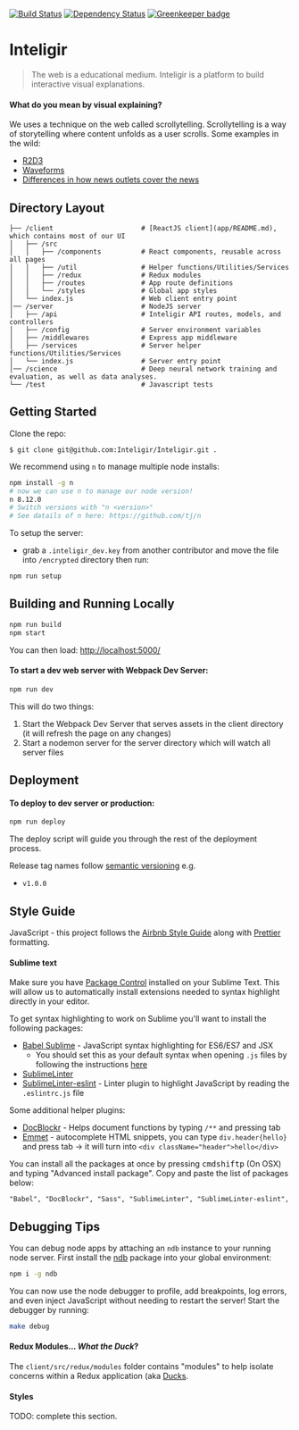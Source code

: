 [![Build Status](https://travis-ci.org/Inteligir/Inteligir.svg?branch=master)](https://travis-ci.org/Inteligir/Inteligir)
[![Dependency Status](https://david-dm.org/inteligir/inteligir-platform/status.svg)](https://david-dm.org/inteligir/inteligir-platform)
[![Greenkeeper badge](https://badges.greenkeeper.io/Inteligir/Inteligir.svg)](https://greenkeeper.io/)

# Inteligir

> The web is a educational medium. Inteligir is a platform to build interactive visual explanations.

#### What do you mean by visual explaining?

We uses a technique on the web called scrollytelling. Scrollytelling is a way of storytelling where content unfolds as a user scrolls. Some examples in the wild:

- [R2D3](http://www.r2d3.us/visual-intro-to-machine-learning-part-1/)
- [Waveforms](https://pudding.cool/2018/02/waveforms/)
- [Differences in how news outlets cover the news](https://pudding.cool/2018/01/chyrons/)

## Directory Layout

```
├── /client                      # [ReactJS client](app/README.md), which contains most of our UI
│   ├── /src
│   │   ├── /components          # React components, reusable across all pages
│   │   ├── /util                # Helper functions/Utilities/Services
│   │   ├── /redux               # Redux modules
│   │   ├── /routes              # App route definitions
│   │   └── /styles              # Global app styles
│   └── index.js                 # Web client entry point
│── /server                      # NodeJS server
│   ├── /api                     # Inteligir API routes, models, and controllers
│   ├── /config                  # Server environment variables
│   ├── /middlewares             # Express app middleware
│   ├── /services                # Server helper functions/Utilities/Services
│   └── index.js                 # Server entry point
│── /science                     # Deep neural network training and evaluation, as well as data analyses.
└── /test                        # Javascript tests
```

## Getting Started

Clone the repo:

```
$ git clone git@github.com:Inteligir/Inteligir.git .
```

We recommend using `n` to manage multiple node installs:

```bash
npm install -g n
# now we can use n to manage our node version!
n 8.12.0
# Switch versions with "n <version>"
# See datails of n here: https://github.com/tj/n
```

To setup the server:

- grab a `.inteligir_dev.key` from another contributor and move the file into `/encrypted` directory
  then run:

```bash
npm run setup
```

## Building and Running Locally

```bash
npm run build
npm start
```

You can then load: [http://localhost:5000/](http://localhost:5000/)

#### To start a dev web server with Webpack Dev Server:

```bash
npm run dev
```

This will do two things:

1.  Start the Webpack Dev Server that serves assets in the client directory (it will refresh the page on any changes)
2.  Start a nodemon server for the server directory which will watch all server files

## Deployment

#### To deploy to dev server or production:

```bash
npm run deploy
```

The deploy script will guide you through the rest of the deployment process.

Release tag names follow [semantic versioning](http://semver.org/) e.g.

- `v1.0.0`

## Style Guide

JavaScript - this project follows the [Airbnb Style Guide](https://github.com/airbnb/javascript) along with [Prettier](https://prettier.io/) formatting.

#### Sublime text

Make sure you have [Package Control](https://packagecontrol.io/installation) installed on your Sublime Text. This will allow us to automatically install extensions needed to syntax highlight directly in your editor.

To get syntax highlighting to work on Sublime you'll want to install the following packages:

- [Babel Sublime](https://github.com/babel/babel-sublime) - JavaScript syntax highlighting for ES6/ES7 and JSX
  - You should set this as your default syntax when opening `.js` files by following the instructions [here](https://github.com/babel/babel-sublime#setting-as-the-default-syntax)
- [SublimeLinter](http://sublimelinter.readthedocs.io/en/latest/installation.html)
- [SublimeLinter-eslint](https://github.com/roadhump/SublimeLinter-eslint) - Linter plugin to highlight JavaScript by reading the `.eslintrc.js` file

Some additional helper plugins:

- [DocBlockr](https://github.com/spadgos/sublime-jsdocs) - Helps document functions by typing `/**` and pressing tab
- [Emmet](https://emmet.io/) - autocomplete HTML snippets, you can type `div.header{hello}` and press tab -> it will turn into `<div className="header">hello</div>`

You can install all the packages at once by pressing <kbd>cmd</kbd><kbd>shift</kbd><kbd>p</kbd> (On OSX) and typing "Advanced install package". Copy and paste the list of packages below:

```
"Babel", "DocBlockr", "Sass", "SublimeLinter", "SublimeLinter-eslint",
```

## Debugging Tips

You can debug node apps by attaching an `ndb` instance to your running node server. First install the
[ndb](https://www.npmjs.com/package/ndb) package into your global environment:

```bash
npm i -g ndb
```

You can now use the node debugger to profile, add breakpoints, log errors, and even inject JavaScript
without needing to restart the server! Start the debugger by running:

```bash
make debug
```

#### Redux Modules... _What the Duck_?

The `client/src/redux/modules` folder contains "modules" to help
isolate concerns within a Redux application (aka [Ducks](https://github.com/erikras/ducks-modular-redux).

#### Styles

TODO: complete this section.
